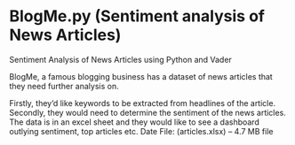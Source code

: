 # BlogMe.py (Sentiment analysis of News Articles)

Sentiment Analysis of News Articles using Python and Vader

BlogMe, a famous blogging business has a dataset of news articles that they need  further analysis on.

Firstly, they’d like keywords to be extracted from headlines of the article. Secondly, 
they would need to determine the sentiment of the news articles. The data is in an 
excel sheet and they would like to see a dashboard outlying sentiment, top articles etc.
Date File: (articles.xlsx) – 4.7 MB file

